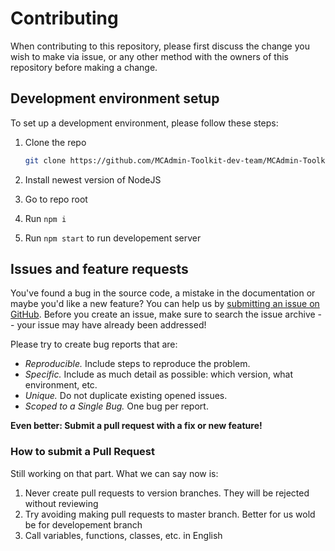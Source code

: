 # Contributing

When contributing to this repository, please first discuss the change you wish to make via issue, or any other method with the owners of this repository before making a change.

## Development environment setup

To set up a development environment, please follow these steps:

1. Clone the repo

   ```sh
   git clone https://github.com/MCAdmin-Toolkit-dev-team/MCAdmin-Toolkit
   ```

2. Install newest version of NodeJS
3. Go to repo root
4. Run `npm i`
5. Run `npm start` to run developement server

## Issues and feature requests

You've found a bug in the source code, a mistake in the documentation or maybe you'd like a new feature? You can help us by [submitting an issue on GitHub](https://github.com/MCAdmin-Toolkit-dev-team/MCAdmin-Toolkit/issues). Before you create an issue, make sure to search the issue archive -- your issue may have already been addressed!

Please try to create bug reports that are:

- _Reproducible._ Include steps to reproduce the problem.
- _Specific._ Include as much detail as possible: which version, what environment, etc.
- _Unique._ Do not duplicate existing opened issues.
- _Scoped to a Single Bug._ One bug per report.

**Even better: Submit a pull request with a fix or new feature!**

### How to submit a Pull Request

Still working on that part. What we can say now is:
1. Never create pull requests to version branches. They will be rejected without reviewing
2. Try avoiding making pull requests to master branch. Better for us wold be for developement branch
3. Call variables, functions, classes, etc. in English
